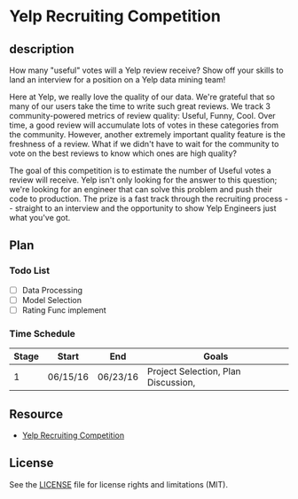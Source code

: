 # Yelp Recruiting Competition

## description
How many "useful" votes will a Yelp review receive? Show off your skills to land an interview for a position on a Yelp data mining team!

Here at Yelp, we really love the quality of our data. We're grateful that so many of our users take the time to write such great reviews. We track 3 community-powered metrics of review quality: Useful, Funny, Cool. Over time, a good review will accumulate lots of votes in these categories from the community. However, another extremely important quality feature is the freshness of a review. What if we didn't have to wait for the community to vote on the best reviews to know which ones are high quality?

The goal of this competition is to estimate the number of Useful votes a review will receive. Yelp isn't only looking for the answer to this question; we're looking for an engineer that can solve this problem and push their code to production. The prize is a fast track through the recruiting process -- straight to an interview and the opportunity to show Yelp Engineers just what you've got.

## Plan

### Todo List
- [ ] Data Processing
- [ ] Model Selection
- [ ] Rating Func implement

### Time Schedule

| Stage | Start  | End | Goals |
| ------------- | ------------- | ------------- | ------------- |
| 1 | 06/15/16  | 06/23/16  | Project Selection, Plan Discussion, |

## Resource
- [Yelp Recruiting Competition](https://www.kaggle.com/c/yelp-recruiting)

## License
See the [LICENSE](LICENSE.md) file for license rights and limitations (MIT).
